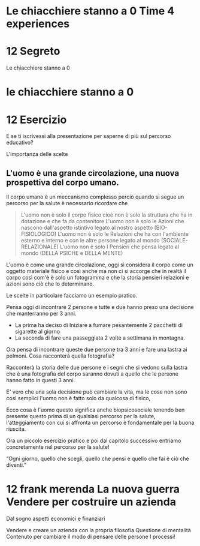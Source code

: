 # Le chiacchiere stanno a 0 Time 4 experiences
# 12 Segreto
Le chiacchiere stanno a 0

# le chiacchiere stanno a 0


# 12 Esercizio

E se ti iscrivessi alla presentazione per saperne di più sul percorso educativo?

L'importanza delle scelte


##  L'uomo è una grande circolazione, una nuova prospettiva del corpo umano.

Il corpo umano è un meccanismo complesso 
perciò quando si segue un percorso per la salute è necessario ricordare che 

> L'uomo non è solo il corpo fisico cioè non è solo la struttura che ha in dotazione e che fa da contenitore
> L'uomo non è solo le Azioni che nascono dall'aspetto istintivo legato al nostro aspetto (BIO-FISIOLOGICO) 
> L'uomo non è solo le Relazioni che ha con l'ambiente esterno e interno  e con le altre persone legato al mondo (SOCIALE-RELAZIONALE)
> L'uomo non è solo I Pensieri che pensa legato al mondo (DELLA PSICHE e DELLA MENTE)

L'uomo è come una grande circolazione, oggi si considera il corpo come un oggetto materiale fisico  e così anche ma non ci si accorge che in realtà il corpo così com'è è solo un fotogramma e che la storia pensieri relazioni e azioni sono ciò che lo determinano.

Le scelte in particolare facciamo un esempio pratico.

Pensa oggi di incontrare 2 persone e tutte e due hanno preso  una decisione che manterranno per 3 anni.  

 - La prima ha deciso di Iniziare a fumare pesantemente 2 pacchetti di sigarette al giorno 
 - La seconda di fare una passeggiata 2 volte a settimana in montagna.

Ora pensa di incontrare queste due persone tra 3 anni e
 fare una lastra ai polmoni. Cosa racconterà quella fotografia?

Racconterà la storia delle due persone e i segni che si vedono sulla lastra che è una fotografia del corpo saranno dovuti a quello che le persone hanno fatto in questi 3 anni.

E' vero che una sola decisione può cambiare la vita, ma le cose non sono così semplici l'uomo non è fatto solo da qualcosa di fisico,

Ecco cosa è l'uomo questo significa anche biopsicosociale tenendo ben presente questo prima di un qualsiasi percorso per la salute, l'atteggiamento con cui si affronta un percorso è fondamentale per la buona riuscita.

Ora un piccolo esercizio pratico e poi dal capitolo successivo entriamo concretamente nel percorso per la salute!

“Ogni giorno, quello che scegli, quello che pensi e quello che fai è ciò che diventi.”

# 12  frank merenda La nuova guerra Vendere per costruire un azienda

Dal sogno aspetti economici e finanziari

Vendere e creare un azienda con la propria filosofia
Questione di mentalità
Contenuto per cambiare il modo di pensare delle persone
I processi!



<!--stackedit_data:
eyJoaXN0b3J5IjpbLTE2MjcwNjg0NzAsLTE2OTE3NDIzNTIsOD
cyMzk4NzA4LC0xOTc4NTY4ODRdfQ==
-->
